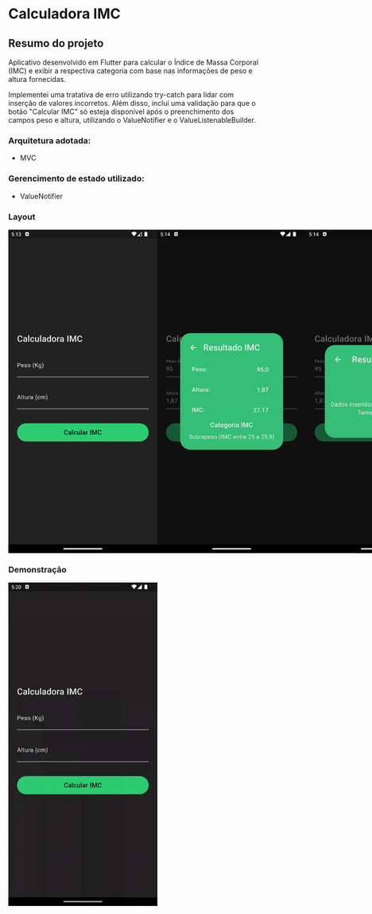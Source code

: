 # Calculadora IMC

## Resumo do projeto 
Aplicativo desenvolvido em Flutter para calcular o Índice de Massa Corporal (IMC) e exibir a respectiva categoria com base nas informações de peso e altura fornecidas. 

Implementei uma tratativa de erro utilizando try-catch para lidar com inserção de valores incorretos. Além disso, incluí uma validação para que o botão "Calcular IMC" só esteja disponível após o preenchimento dos campos peso e altura, utilizando o ValueNotifier e o ValueListenableBuilder.

### Arquitetura adotada:
- MVC
### Gerencimento de estado utilizado:
- ValueNotifier

### Layout

<div style="display: flex; justify-content: space-between;">
<img src="https://github.com/devnatanaelsantos/assets/blob/main/app_imc/1.png" width=300 height='650'>
<img src="https://github.com/devnatanaelsantos/assets/blob/main/app_imc/2.png" width=300 height='650'>
<img src="https://github.com/devnatanaelsantos/assets/blob/main/app_imc/3.png" width=300 height='650'>
</div>

### Demonstração
<img src="https://github.com/devnatanaelsantos/assets/blob/main/app_imc/gif.gif" width=300 height='650'>


